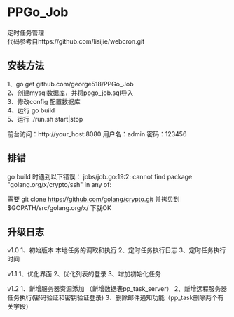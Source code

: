 PPGo_Job
====
定时任务管理  
代码参考自https://github.com/lisijie/webcron.git

安装方法    
----
1、go get github.com/george518/PPGo_Job    
2、创建mysql数据库，并将ppgo_job.sql导入    
3、修改config 配置数据库    
4、运行 go build    
5、运行 ./run.sh start|stop


前台访问：http://your_host:8080
用户名：admin 密码：123456

排错
----
go build 时遇到以下错误：
jobs/job.go:19:2: cannot find package "golang.org/x/crypto/ssh" in any of:

需要 git clone https://github.com/golang/crypto.git
并拷贝到 $GOPATH/src/golang.org/x/ 下就OK

升级日志
----
v1.0
1、初始版本 本地任务的调取和执行
2、定时任务执行日志
3、定时任务执行时间

v1.1
1、优化界面
2、优化列表的登录
3、增加初始化任务

v1.2
1、新增服务器资源添加 （新增数据表pp_task_server）
2、新增远程服务器任务执行(密码验证和密钥验证登录)
3、删除邮件通知功能（pp_task删除两个有关字段）

